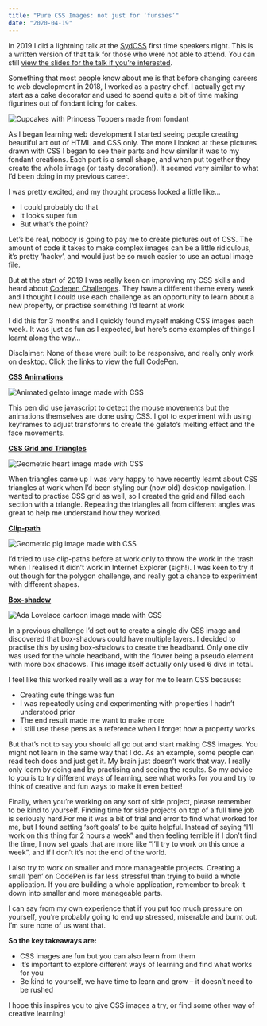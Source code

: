 ```yaml
---
title: "Pure CSS Images: not just for ‘funsies’"
date: "2020-04-19"
---
```


In 2019 I did a lightning talk at the [SydCSS](https://www.meetup.com/en-AU/SydCSS/) first time speakers night. This is a written version of that talk for those who were not able to attend. You can still [view the slides for the talk if you’re interested](https://docs.google.com/presentation/d/19nUNOWb3MLZZXNZhlWYwP9CXvZnWKJUBjjlVzm4RBsw/edit?usp=sharing).

Something that most people know about me is that before changing careers to web development in 2018, I worked as a pastry chef. I actually got my start as a cake decorator and used to spend quite a bit of time making figurines out of fondant icing for cakes.

![Cupcakes with Princess Toppers made from fondant](https://tarynewens.com/portfolio/wp-content/uploads/2020/04/Photo-19-4-20-12-58-12-pm-768x1024.jpg)

As I began learning web development I started seeing people creating beautiful art out of HTML and CSS only. The more I looked at these pictures drawn with CSS I began to see their parts and how similar it was to my fondant creations. Each part is a small shape, and when put together they create the whole image (or tasty decoration!). It seemed very similar to what I’d been doing in my previous career.

I was pretty excited, and my thought process looked a little like…

- I could probably do that
- It looks super fun
- But what’s the point?

Let’s be real, nobody is going to pay me to create pictures out of CSS. The amount of code it takes to make complex images can be a little ridiculous, it’s pretty ‘hacky’, and would just be so much easier to use an actual image file.

But at the start of 2019 I was really keen on improving my CSS skills and heard about [Codepen Challenges](https://codepen.io/challenges). They have a different theme every week and I thought I could use each challenge as an opportunity to learn about a new property, or practise something I’d learnt at work

I did this for 3 months and I quickly found myself making CSS images each week. It was just as fun as I expected, but here’s some examples of things I learnt along the way…

Disclaimer: None of these were built to be responsive, and really only work on desktop. Click the links to view the full CodePen.

**[CSS Animations](https://codepen.io/tarynewens/pen/KbeNYX)**

![Animated gelato image made with CSS](https://tarynewens.com/portfolio/wp-content/uploads/2020/04/gelato-298x300.gif)

This pen did use javascript to detect the mouse movements but the animations themselves are done using CSS. I got to experiment with using keyframes to adjust transforms to create the gelato’s melting effect and the face movements.

**[CSS Grid and Triangles](https://codepen.io/tarynewens/pen/WPgwZO)**

![Geometric heart image made with CSS](https://tarynewens.com/portfolio/wp-content/uploads/2020/04/Photo-14-2-19-4-56-31-pm-297x300.jpg)

When triangles came up I was very happy to have recently learnt about CSS triangles at work when I’d been styling our (now old) desktop navigation. I wanted to practise CSS grid as well, so I created the grid and filled each section with a triangle. Repeating the triangles all from different angles was great to help me understand how they worked.

**[Clip-path](https://codepen.io/tarynewens/pen/WmwgJR)**

![Geometric pig image made with CSS](https://tarynewens.com/portfolio/wp-content/uploads/2020/04/Photo-3-3-19-10-00-13-am-300x300.png)

I’d tried to use clip-paths before at work only to throw the work in the trash when I realised it didn’t work in Internet Explorer (sigh!). I was keen to try it out though for the polygon challenge, and really got a chance to experiment with different shapes.

**[Box-shadow](https://codepen.io/tarynewens/pen/OqpVxe)**

![Ada Lovelace cartoon image made with CSS](https://tarynewens.com/portfolio/wp-content/uploads/2020/04/Photo-7-3-19-6-26-24-pm-300x300.jpg)

In a previous challenge I’d set out to create a single div CSS image and discovered that box-shadows could have multiple layers. I decided to practise this by using box-shadows to create the headband. Only one div was used for the whole headband, with the flower being a pseudo element with more box shadows. This image itself actually only used 6 divs in total.

I feel like this worked really well as a way for me to learn CSS because:

- Creating cute things was fun
- I was repeatedly using and experimenting with properties I hadn’t understood prior
- The end result made me want to make more
- I still use these pens as a reference when I forget how a property works

But that’s not to say you should all go out and start making CSS images. You might not learn in the same way that I do. As an example, some people can read tech docs and just get it. My brain just doesn’t work that way. I really only learn by doing and by practising and seeing the results. So my advice to you is to try different ways of learning, see what works for you and try to think of creative and fun ways to make it even better!

Finally, when you’re working on any sort of side project, please remember to be kind to yourself. Finding time for side projects on top of a full time job is seriously hard.For me it was a bit of trial and error to find what worked for me, but I found setting ‘soft goals’ to be quite helpful. Instead of saying “I’ll work on this thing for 2 hours a week” and then feeling terrible if I don’t find the time, I now set goals that are more like “I’ll try to work on this once a week”, and if I don’t it’s not the end of the world.

I also try to work on smaller and more manageable projects. Creating a small ‘pen’ on CodePen is far less stressful than trying to build a whole application. If you are building a whole application, remember to break it down into smaller and more manageable parts.

I can say from my own experience that if you put too much pressure on yourself, you’re probably going to end up stressed, miserable and burnt out. I’m sure none of us want that.

**So the key takeaways are:**

- CSS images are fun but you can also learn from them
- It’s important to explore different ways of learning and find what works for you
- Be kind to yourself, we have time to learn and grow – it doesn’t need to be rushed

I hope this inspires you to give CSS images a try, or find some other way of creative learning!
